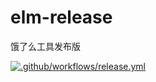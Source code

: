 # elm-release
 饿了么工具发布版

[![.github/workflows/release.yml](https://github.com/zelang/elm/actions/workflows/release.yml/badge.svg)](https://github.com/zelang/elm/actions/workflows/release.yml)